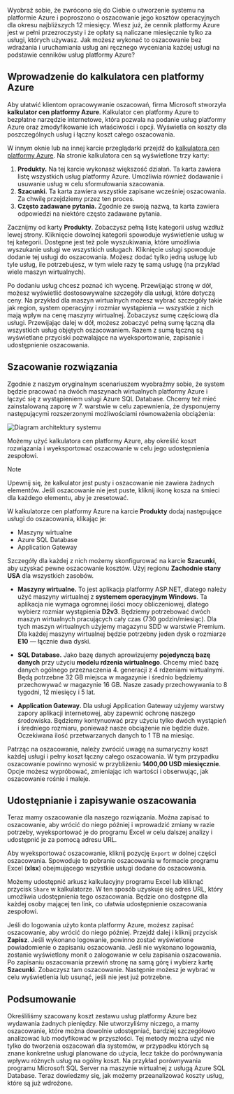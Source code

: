 Wyobraź sobie, że zwrócono się do Ciebie o utworzenie systemu na platformie Azure i poproszono o oszacowanie jego kosztów operacyjnych dla okresu najbliższych 12 miesięcy. Wiesz już, że cennik platformy Azure jest w pełni przezroczysty i że opłaty są naliczane miesięcznie tylko za usługi, których używasz. Jak możesz wykonać to oszacowanie bez wdrażania i uruchamiania usług ani ręcznego wyceniania każdej usługi na podstawie cenników usług platformy Azure? 

## <a name="introducing-the-azure-pricing-calculator"></a>Wprowadzenie do kalkulatora cen platformy Azure

Aby ułatwić klientom opracowywanie oszacowań, firma Microsoft stworzyła **kalkulator cen platformy Azure**. Kalkulator cen platformy Azure to bezpłatne narzędzie internetowe, która pozwala na podanie usług platformy Azure oraz zmodyfikowanie ich właściwości i opcji. Wyświetla on koszty dla poszczególnych usług i łączny koszt całego oszacowania.

W innym oknie lub na innej karcie przeglądarki przejdź do [kalkulatora cen platformy Azure](https://azure.microsoft.com/pricing/calculator/). Na stronie kalkulatora cen są wyświetlone trzy karty:

1. **Produkty.** Na tej karcie wykonasz większość działań. Ta karta zawiera listę wszystkich usług platformy Azure. Umożliwia również dodawanie i usuwanie usług w celu sformułowania szacowania.
2. **Szacunki.** Ta karta zawiera wszystkie zapisane wcześniej oszacowania. Za chwilę przejdziemy przez ten proces.
3. **Często zadawane pytania.** Zgodnie ze swoją nazwą, ta karta zawiera odpowiedzi na niektóre często zadawane pytania.

Zacznijmy od karty **Produkty**. Zobaczysz pełną listę kategorii usług wzdłuż lewej strony. Kliknięcie dowolnej kategorii spowoduje wyświetlenie usług w tej kategorii. Dostępne jest też pole wyszukiwania, które umożliwia wyszukanie usługi we wszystkich usługach. Kliknięcie usługi spowoduje dodanie tej usługi do oszacowania. Możesz dodać tylko jedną usługę lub tyle usług, ile potrzebujesz, w tym wiele razy tę samą usługę (na przykład wiele maszyn wirtualnych). 

Po dodaniu usług chcesz poznać ich wycenę. Przewijając stronę w dół, możesz wyświetlić dostosowywalne szczegóły dla usługi, które dotyczą ceny. Na przykład dla maszyn wirtualnych możesz wybrać szczegóły takie jak region, system operacyjny i rozmiar wystąpienia — wszystkie z nich mają wpływ na cenę maszyny wirtualnej. Zobaczysz sumę częściową dla usługi. Przewijając dalej w dół, możesz zobaczyć pełną sumę łączną dla wszystkich usług objętych oszacowaniem. Razem z sumą łączną są wyświetlane przyciski pozwalające na wyeksportowanie, zapisanie i udostępnienie oszacowania.

## <a name="estimate-a-solution"></a>Szacowanie rozwiązania

Zgodnie z naszym oryginalnym scenariuszem wyobraźmy sobie, że system będzie pracować na dwóch maszynach wirtualnych platformy Azure i łączyć się z wystąpieniem usługi Azure SQL Database. Chcemy też mieć zainstalowaną zaporę w 7. warstwie w celu zapewnienia, że dysponujemy następującymi rozszerzonymi możliwościami równoważenia obciążenia:

![Diagram architektury systemu](../images/estimate-costs-architecture.png)

Możemy użyć kalkulatora cen platformy Azure, aby określić koszt rozwiązania i wyeksportować oszacowanie w celu jego udostępnienia zespołowi.

> [!NOTE]
> Upewnij się, że kalkulator jest pusty i oszacowanie nie zawiera żadnych elementów. Jeśli oszacowanie nie jest puste, kliknij ikonę kosza na śmieci dla każdego elementu, aby je zresetować.

W kalkulatorze cen platformy Azure na karcie **Produkty** dodaj następujące usługi do oszacowania, klikając je:

- Maszyny wirtualne
- Azure SQL Database
- Application Gateway

Szczegóły dla każdej z nich możemy skonfigurować na karcie **Szacunki**, aby uzyskać pewne oszacowanie kosztów. Użyj regionu **Zachodnie stany USA** dla wszystkich zasobów.

* **Maszyny wirtualne.** To jest aplikacja platformy ASP.NET, dlatego należy użyć maszyny wirtualnej z **systemem operacyjnym Windows**. Ta aplikacja nie wymaga ogromnej ilości mocy obliczeniowej, dlatego wybierz rozmiar wystąpienia **D2v3**. Będziemy potrzebować dwóch maszyn wirtualnych pracujących cały czas (730 godzin/miesiąc). Dla tych maszyn wirtualnych użyjemy magazynu SDD w warstwie Premium. Dla każdej maszyny wirtualnej będzie potrzebny jeden dysk o rozmiarze **E10** — łącznie dwa dyski. 

* **SQL Database.** Jako bazę danych aprowizujemy **pojedynczą bazę danych** przy użyciu **modelu rdzenia wirtualnego**. Chcemy mieć bazę danych ogólnego przeznaczenia 4. generacji z 4 rdzeniami wirtualnymi. Będą potrzebne 32 GB miejsca w magazynie i średnio będziemy przechowywać w magazynie 16 GB. Nasze zasady przechowywania to 8 tygodni, 12 miesięcy i 5 lat. 

* **Application Gateway.** Dla usługi Application Gateway użyjemy warstwy zapory aplikacji internetowej, aby zapewnić ochronę naszego środowiska. Będziemy kontynuować przy użyciu tylko dwóch wystąpień i średniego rozmiaru, ponieważ nasze obciążenie nie będzie duże. Oczekiwana ilość przetwarzanych danych to 1 TB na miesiąc.

Patrząc na oszacowanie, należy zwrócić uwagę na sumaryczny koszt każdej usługi i pełny koszt łączny całego oszacowania. W tym przypadku oszacowanie powinno wynosić w przybliżeniu **1400,00 USD miesięcznie**. Opcje możesz wypróbować, zmieniając ich wartości i obserwując, jak oszacowanie rośnie i maleje.

## <a name="share-and-save-your-estimate"></a>Udostępnianie i zapisywanie oszacowania

Teraz mamy oszacowanie dla naszego rozwiązania. Można zapisać to oszacowanie, aby wrócić do niego później i wprowadzić zmiany w razie potrzeby, wyeksportować je do programu Excel w celu dalszej analizy i udostępnić je za pomocą adresu URL. 

Aby wyeksportować oszacowanie, kliknij pozycję `Export` w dolnej części oszacowania. Spowoduje to pobranie oszacowania w formacie programu Excel (**xlsx**) obejmującego wszystkie usługi dodane do oszacowania.

Możemy udostępnić arkusz kalkulacyjny programu Excel lub kliknąć przycisk `Share` w kalkulatorze. W ten sposób uzyskuje się adres URL, który umożliwia udostępnienia tego oszacowania. Będzie ono dostępne dla każdej osoby mającej ten link, co ułatwia udostępnienie oszacowania zespołowi.

Jeśli do logowania użyto konta platformy Azure, możesz zapisać oszacowanie, aby wrócić do niego później. Przejdź dalej i kliknij przycisk **Zapisz**. Jeśli wykonano logowanie, powinno zostać wyświetlone powiadomienie o zapisaniu oszacowania. Jeśli nie wykonano logowania, zostanie wyświetlony monit o zalogowanie w celu zapisania oszacowania. Po zapisaniu oszacowania przewiń stronę na samą górę i wybierz kartę **Szacunki**. Zobaczysz tam oszacowanie. Następnie możesz je wybrać w celu wyświetlenia lub usunąć, jeśli nie jest już potrzebne.

## <a name="summary"></a>Podsumowanie

Określiliśmy szacowany koszt zestawu usług platformy Azure bez wydawania żadnych pieniędzy. Nie utworzyliśmy niczego, a mamy oszacowanie, które można dowolnie udostępniać, bardziej szczegółowo analizować lub modyfikować w przyszłości. Tej metody można użyć nie tylko do tworzenia oszacowań dla systemów, w przypadku których są znane konkretne usługi planowane do użycia, lecz także do porównywania wpływu różnych usług na ogólny koszt. Na przykład porównywania programu Microsoft SQL Server na maszynie wirtualnej z usługą Azure SQL Database. Teraz dowiedzmy się, jak możemy przeanalizować koszty usług, które są już wdrożone.